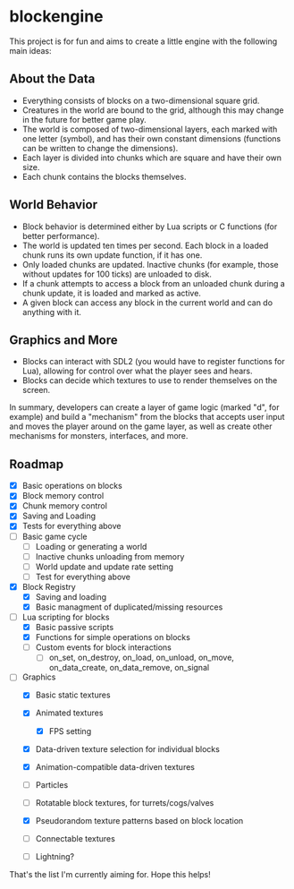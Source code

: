 # blockengine

This project is for fun and aims to create a little engine with the following main ideas:

## About the Data
- Everything consists of blocks on a two-dimensional square grid.
- Creatures in the world are bound to the grid, although this may change in the future for better game play.
- The world is composed of two-dimensional layers, each marked with one letter (symbol), and has their own constant dimensions (functions can be written to change the dimensions).
- Each layer is divided into chunks which are square and have their own size.
- Each chunk contains the blocks themselves.

## World Behavior
- Block behavior is determined either by Lua scripts or C functions (for better performance).
- The world is updated ten times per second. Each block in a loaded chunk runs its own update function, if it has one.
- Only loaded chunks are updated. Inactive chunks (for example, those without updates for 100 ticks) are unloaded to disk.
- If a chunk attempts to access a block from an unloaded chunk during a chunk update, it is loaded and marked as active.
- A given block can access any block in the current world and can do anything with it.

## Graphics and More
- Blocks can interact with SDL2 (you would have to register functions for Lua), allowing for control over what the player sees and hears.
- Blocks can decide which textures to use to render themselves on the screen.

In summary, developers can create a layer of game logic (marked "d", for example) and build a "mechanism" from the blocks that accepts user input and moves the player around on the game layer, as well as create other mechanisms for monsters, interfaces, and more.

## Roadmap

- [x] Basic operations on blocks
- [x] Block memory control
- [x] Chunk memory control
- [x] Saving and Loading 
- [x] Tests for everything above
- [ ] Basic game cycle
   - [ ] Loading or generating a world
   - [ ] Inactive chunks unloading from memory
   - [ ] World update and update rate setting
   - [ ] Test for everything above
- [x] Block Registry
   - [x] Saving and loading
   - [x] Basic managment of duplicated/missing resources
- [ ] Lua scripting for blocks
   - [x] Basic passive scripts
   - [x] Functions for simple operations on blocks
   - [ ] Custom events for block interactions
      - [ ] on_set, on_destroy, on_load, on_unload, on_move, on_data_create, on_data_remove, on_signal
- [ ] Graphics
   - [x] Basic static textures
   - [x] Animated textures
      - [x] FPS setting
   - [x] Data-driven texture selection for individual blocks
   - [x] Animation-compatible data-driven textures
   - [ ] Particles
   - [ ] Rotatable block textures, for turrets/cogs/valves
   - [x] Pseudorandom texture patterns based on block location
   - [ ] Connectable textures
   - [ ] Lightning?
   

That's the list I'm currently aiming for. Hope this helps!
